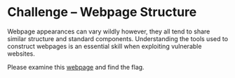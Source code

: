 # Challenge – Webpage Structure

Webpage appearances can vary wildly however, they all tend to share similar structure and standard components. Understanding the tools used to construct webpages is an essential skill when exploiting vulnerable websites.

Please examine this [webpage](http://localhost/login.php) and find the flag.